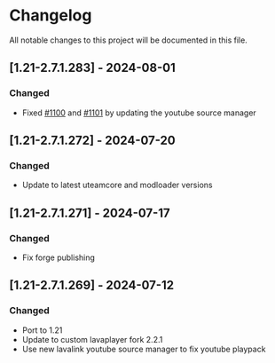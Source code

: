 # Changelog
All notable changes to this project will be documented in this file.

## [1.21-2.7.1.283] - 2024-08-01
### Changed
 - Fixed [#1100](https://github.com/MC-U-Team/Music-Player/issues/1100) and [#1101](https://github.com/MC-U-Team/Music-Player/issues/1101) by updating the youtube source manager

## [1.21-2.7.1.272] - 2024-07-20
### Changed
 - Update to latest uteamcore and modloader versions

## [1.21-2.7.1.271] - 2024-07-17
### Changed
 - Fix forge publishing

## [1.21-2.7.1.269] - 2024-07-12
### Changed
 - Port to 1.21
 - Update to custom lavaplayer fork 2.2.1
 - Use new lavalink youtube source manager to fix youtube playpack